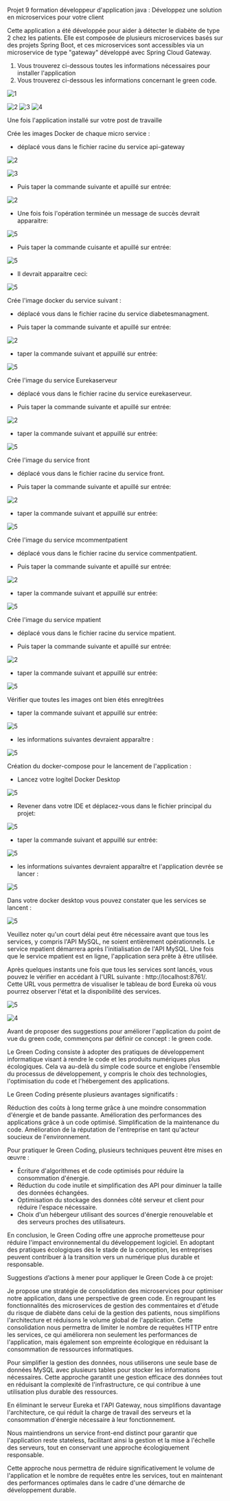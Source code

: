 Projet 9 formation développeur d'application java : Développez une solution en microservices pour votre client

Cette application a été développée pour aider à détecter le diabète de type 2 chez les patients.
Elle est composée de plusieurs microservices basés sur des projets Spring Boot, et ces microservices
sont accessibles via un microservice de type "gateway" développé avec Spring Cloud Gateway. 

 1. Vous trouverez ci-dessous toutes les informations nécessaires pour installer l'application 
 2. Vous trouverez ci-dessous les informations concernant le green code.

![1](https://github.com/j-sicard/Medilabo_Solutions/assets/106332407/537f9a42-51fe-46da-8f26-589df481f9b8)

![2](https://github.com/j-sicard/Medilabo_Solutions/assets/106332407/f451f338-a465-428d-ae6e-30d2693bd6c3)
![3](https://github.com/j-sicard/Medilabo_Solutions/assets/106332407/32ee7b8b-4346-4e83-8806-d7e00be1cb9a)
![4](https://github.com/j-sicard/Medilabo_Solutions/assets/106332407/d0a39017-cea7-4ede-8ede-dd5014b60d05) 

Une fois l'application installé sur votre post de travaille

Crée les images Docker de chaque micro service :

- déplacé vous dans le fichier racine du service api-gateway 

![2](https://github.com/j-sicard/Medilabo_Solutions/assets/106332407/47d54cd5-0cfd-437e-8a28-9d8f0869b517)

![3](https://github.com/j-sicard/Medilabo_Solutions/assets/106332407/ec509426-8b64-49f2-807f-a0531c4fd272)

- Puis taper la commande suivante et apuillé sur entrée:

![2](https://github.com/j-sicard/Medilabo_Solutions/assets/106332407/5bc7ee0d-3eb4-4ef4-b838-2c1a74a02edf)

- Une fois fois l'opération terminée un message de succès devrait apparaitre: 

![5](https://github.com/j-sicard/Medilabo_Solutions/assets/106332407/98b03fe9-0790-4749-a6b3-5082f3eb9485)

- Puis taper la commande cuisante et apuillé sur entrée:
  
![5](https://github.com/j-sicard/Medilabo_Solutions/assets/106332407/a8b262d5-0911-498c-94f3-7d53fe18c005)

- Il devrait apparaitre ceci:
 
![5](https://github.com/j-sicard/Medilabo_Solutions/assets/106332407/8001bc4d-a253-4b7e-b09e-a46b50e085d3)

Crée l'image docker du service suivant :

- déplacé vous dans le fichier racine du service diabetesmanagment. 

- Puis taper la commande suivante et apuillé sur entrée:

![2](https://github.com/j-sicard/Medilabo_Solutions/assets/106332407/5bc7ee0d-3eb4-4ef4-b838-2c1a74a02edf)

- taper la commande suivant et appuillé sur entrée:

![5](https://github.com/j-sicard/Medilabo_Solutions/assets/106332407/c64d377e-acc8-4b5b-a0aa-f5a494d24104)

Crée l'image du service Eurekaserveur 

- déplacé vous dans le fichier racine du service eurekaserveur. 

- Puis taper la commande suivante et apuillé sur entrée:

![2](https://github.com/j-sicard/Medilabo_Solutions/assets/106332407/5bc7ee0d-3eb4-4ef4-b838-2c1a74a02edf)

- taper la commande suivant et appuillé sur entrée:

![5](https://github.com/j-sicard/Medilabo_Solutions/assets/106332407/2fc8efa8-572b-4691-94f4-2b8535f1b7c5)

Crée l'image du service front 

- déplacé vous dans le fichier racine du service front. 

- Puis taper la commande suivante et apuillé sur entrée:

![2](https://github.com/j-sicard/Medilabo_Solutions/assets/106332407/5bc7ee0d-3eb4-4ef4-b838-2c1a74a02edf)

- taper la commande suivant et appuillé sur entrée:
  
![5](https://github.com/j-sicard/Medilabo_Solutions/assets/106332407/22d49b9f-c214-4a69-8a11-f65c02629797)

Crée l'image du service mcommentpatient 

- déplacé vous dans le fichier racine du service commentpatient. 

- Puis taper la commande suivante et apuillé sur entrée:

![2](https://github.com/j-sicard/Medilabo_Solutions/assets/106332407/5bc7ee0d-3eb4-4ef4-b838-2c1a74a02edf)

- taper la commande suivant et appuillé sur entrée:
    
![5](https://github.com/j-sicard/Medilabo_Solutions/assets/106332407/d5c765b5-b7b4-4772-b43e-c3455c5a0865)

Crée l'image du service mpatient 

- déplacé vous dans le fichier racine du service mpatient. 

- Puis taper la commande suivante et apuillé sur entrée:

![2](https://github.com/j-sicard/Medilabo_Solutions/assets/106332407/5bc7ee0d-3eb4-4ef4-b838-2c1a74a02edf)

- taper la commande suivant et appuillé sur entrée:
  
![5](https://github.com/j-sicard/Medilabo_Solutions/assets/106332407/b81d1482-e787-4846-a743-0c0c1de49b8f)

Vérifier que toutes les images ont bien étés enregitrées

- taper la commande suivant et appuillé sur entrée:
  
![5](https://github.com/j-sicard/Medilabo_Solutions/assets/106332407/73500994-eec5-43a8-b165-31dba3bf297f)

- les informations suivantes devraient apparaître :

![5](https://github.com/j-sicard/Medilabo_Solutions/assets/106332407/091f1124-c8fb-4e59-93f7-77be6c1e7b6d)

Création du docker-compose pour le lancement de l'application :

- Lancez votre logitel Docker Desktop

![5](https://github.com/j-sicard/Medilabo_Solutions/assets/106332407/8bd5ba15-3e5d-4f9d-953a-d18b20c45f72)

- Revener dans votre IDE et déplacez-vous dans le fichier principal du projet:
    
![5](https://github.com/j-sicard/Medilabo_Solutions/assets/106332407/8818a2ba-3aa3-4cee-8b18-1e06baeac2d5)

- taper la commande suivant et appuillé sur entrée:
  
![5](https://github.com/j-sicard/Medilabo_Solutions/assets/106332407/9fa8531a-c79f-4214-8629-fb12cbc46528)


- les informations suivantes devraient apparaître et l'application devrée se lancer :

![5](https://github.com/j-sicard/Medilabo_Solutions/assets/106332407/889ee495-bac9-4c03-b40c-e42944a2bc4f)

Dans votre docker desktop vous pouvez constater que les services se lancent :

![5](https://github.com/j-sicard/Medilabo_Solutions/assets/106332407/2c45370c-72e7-4931-a8e8-b50e75aad135)

Veuillez noter qu'un court délai peut être nécessaire avant que tous les services, y compris l'API MySQL, ne soient entièrement opérationnels.
Le service mpatient démarrera après l'initialisation de l'API MySQL. Une fois que le service mpatient est en ligne, l'application sera prête à être utilisée.

Après quelques instants une fois que tous les services sont lancés, vous pouvez le vérifier en accédant à l'URL suivante : http://localhost:8761/.
Cette URL vous permettra de visualiser le tableau de bord Eureka où vous pourrez observer l'état et la disponibilité des services.

![5](https://github.com/j-sicard/Medilabo_Solutions/assets/106332407/ecd5af3c-3cc7-47d7-9527-b714c9db0ecf)

![4](https://github.com/j-sicard/Medilabo_Solutions/assets/106332407/7c1e5c75-cd1f-4f14-8c1d-5830c95db695)


Avant de proposer des suggestions pour améliorer l'application du point de vue du green code, commençons par définir ce concept : le green code. 

Le Green Coding consiste à adopter des pratiques de développement informatique visant à rendre le code et les produits numériques plus écologiques. Cela va au-delà du simple code source et englobe l'ensemble du processus de développement, y compris le choix des technologies, l'optimisation du code et l'hébergement des applications.

Le Green Coding présente plusieurs avantages significatifs :

Réduction des coûts à long terme grâce à une moindre consommation d'énergie et de bande passante.
Amélioration des performances des applications grâce à un code optimisé.
Simplification de la maintenance du code.
Amélioration de la réputation de l'entreprise en tant qu'acteur soucieux de l'environnement.

Pour pratiquer le Green Coding, plusieurs techniques peuvent être mises en œuvre :

- Écriture d'algorithmes et de code optimisés pour réduire la consommation d'énergie.
- Réduction du code inutile et simplification des API pour diminuer la taille des données échangées.
- Optimisation du stockage des données côté serveur et client pour réduire l'espace nécessaire.
- Choix d'un hébergeur utilisant des sources d'énergie renouvelable et des serveurs proches des utilisateurs.

En conclusion, le Green Coding offre une approche prometteuse pour réduire l'impact environnemental du développement logiciel. En adoptant des pratiques écologiques dès le stade de la conception, les entreprises peuvent contribuer à la transition vers un numérique plus durable et responsable.

Suggestions d’actions à mener pour appliquer le Green Code à ce projet:

Je propose une stratégie de consolidation des microservices pour optimiser notre application, dans une perspective de green code.
En regroupant les fonctionnalités des microservices de gestion des commentaires et d'étude du risque de diabète dans celui de la gestion des patients, 
nous simplifions l'architecture et réduisons le volume global de l'application. Cette consolidation nous permettra de limiter le nombre de requêtes HTTP entre les services, 
ce qui améliorera non seulement les performances de l'application, mais également son empreinte écologique en réduisant la consommation de ressources informatiques.

Pour simplifier la gestion des données, nous utiliserons une seule base de données MySQL avec plusieurs tables pour stocker les informations nécessaires.
Cette approche garantit une gestion efficace des données tout en réduisant la complexité de l'infrastructure, ce qui contribue à une utilisation plus durable des ressources.

En éliminant le serveur Eureka et l'API Gateway, nous simplifions davantage l'architecture, ce qui réduit la charge de travail des serveurs et la consommation d'énergie nécessaire à leur fonctionnement.

Nous maintiendrons un service front-end distinct pour garantir que l'application reste stateless, facilitant ainsi la gestion et la mise à l'échelle des serveurs, 
tout en conservant une approche écologiquement responsable.

Cette approche nous permettra de réduire significativement le volume de l'application et le nombre de requêtes entre les services,
tout en maintenant des performances optimales dans le cadre d'une démarche de développement durable.



